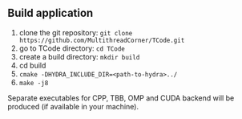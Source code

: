 Build application
-------------------------------

1. clone the git repository: `git clone https://github.com/MultithreadCorner/TCode.git`
2. go to TCode directory: `cd TCode`
3. create a build directory: `mkdir build` 
4. cd build
5. `cmake -DHYDRA_INCLUDE_DIR=<path-to-hydra>../`
6. `make -j8`

Separate executables for CPP, TBB, OMP and CUDA backend will be produced (if available in your machine).
